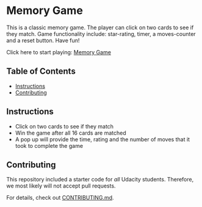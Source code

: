 # Memory Game 

This is a classic memory game. The player can click on two cards to see if they match. Game functionality include: star-rating, timer, a moves-counter and a reset button. 
Have fun! 

Click here to start playing: [Memory Game](http://htmlpreview.github.io/?https://github.com/deboragaleano/memory-game/blob/master/index.html)

## Table of Contents

* [Instructions](#instructions)
* [Contributing](#contributing)

## Instructions

* Click on two cards to see if they match 
* Win the game after all 16 cards are matched 
* A pop up will provide the time, rating and the number of moves that it took to complete the game 

## Contributing

This repository included a starter code for _all_ Udacity students. Therefore, we most likely will not accept pull requests.

For details, check out [CONTRIBUTING.md](CONTRIBUTING.md).
